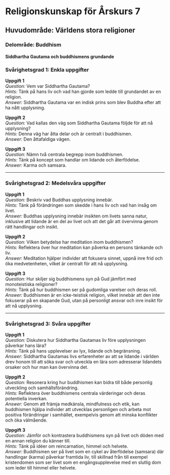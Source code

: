 # Religionskunskap för Årskurs 7
## Huvudområde: Världens stora religioner
### Delområde: Buddhism
#### Siddhartha Gautama och buddhismens grundande

### Svårighetsgrad 1: Enkla uppgifter

**Uppgift 1**  
*Question:* Vem var Siddhartha Gautama?  
*Hints:* Tänk på hans liv och vad han gjorde som ledde till grundandet av en religion.  
*Answer:* Siddhartha Gautama var en indisk prins som blev Buddha efter att ha nått upplysning.

**Uppgift 2**  
*Question:* Vad kallas den väg som Siddhartha Gautama följde för att nå upplysning?  
*Hints:* Denna väg har åtta delar och är centralt i buddhismen.  
*Answer:* Den åttafaldiga vägen.

**Uppgift 3**  
*Question:* Nämn två centrala begrepp inom buddhismen.  
*Hints:* Tänk på koncept som handlar om lidande och återfödelse.  
*Answer:* Karma och samsara.

---

### Svårighetsgrad 2: Medelsvåra uppgifter

**Uppgift 1**  
*Question:* Beskriv vad Buddhas upplysning innebär.  
*Hints:* Tänk på förändringen som skedde i hans liv och vad han insåg om livet.  
*Answer:* Buddhas upplysning innebär insikten om livets sanna natur, inklusive att lidande är en del av livet och att det går att övervinna genom rätt handlingar och insikt.

**Uppgift 2**  
*Question:* Vilken betydelse har meditation inom buddhismen?  
*Hints:* Reflektera över hur meditation kan påverka en persons tänkande och liv.  
*Answer:* Meditation hjälper individer att fokusera sinnet, uppnå inre frid och öka medvetenheten, vilket är centralt för att nå upplysning.

**Uppgift 3**  
*Question:* Hur skiljer sig buddhismens syn på Gud jämfört med monoteistiska religioner?  
*Hints:* Tänk på hur buddhismen ser på gudomliga varelser och deras roll.  
*Answer:* Buddhismen är en icke-teistisk religion, vilket innebär att den inte fokuserar på en skapande Gud, utan på personligt ansvar och inre insikt för att nå upplysning.

---

### Svårighetsgrad 3: Svåra uppgifter

**Uppgift 1**  
*Question:* Diskutera hur Siddhartha Gautamas liv före upplysningen påverkar hans lära?  
*Hints:* Tänk på hans upplevelser av lyx, lidande och begränsning.  
*Answer:* Siddhartha Gautamas livs erfarenheter av att se lidande i världen drev honom till att söka svar och utveckla en lära som adresserar lidandets orsaker och hur man kan övervinna det.

**Uppgift 2**  
*Question:* Resonera kring hur buddhismen kan bidra till både personlig utveckling och samhällsförändring.  
*Hints:* Reflektera över buddhismens centrala värderingar och deras potentiella inverkan.  
*Answer:* Genom att främja medkänsla, mindfulness och etik, kan buddhismen hjälpa individer att utvecklas personligen och arbeta mot positiva förändringar i samhället, exempelvis genom att minska konflikter och öka välmående.

**Uppgift 3**  
*Question:* Jämför och kontrastera buddhismens syn på livet och döden med en annan religion du känner till.  
*Hints:* Tänk på idéer om reincarnation, himmel och helvete.  
*Answer:* Buddhismen ser på livet som en cykel av återfödelse (samsara) där handlingar (karma) påverkar framtida liv, till skillnad från till exempel kristendomen som ser livet som en engångsupplevelse med en slutlig dom som leder till himmel eller helvete.